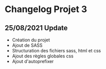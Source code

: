 # Changelog Projet 3

## 25/08/2021 Update

- Création du projet
- Ajout de SASS
- Structuration des fichiers sass, html et css
- Ajout des règles globales css
- Ajout d'autoprefixer